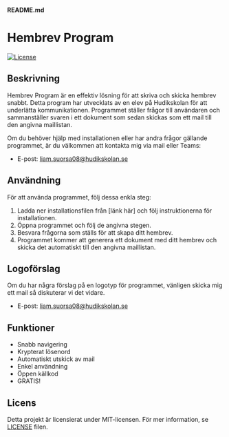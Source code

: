 **README.md**

# Hembrev Program

[![License](https://img.shields.io/badge/license-MIT-blue.svg)](LICENSE)

## Beskrivning

Hembrev Program är en effektiv lösning för att skriva och skicka hembrev snabbt. Detta program har utvecklats av en elev på Hudikskolan för att underlätta kommunikationen. Programmet ställer frågor till användaren och sammanställer svaren i ett dokument som sedan skickas som ett mail till den angivna maillistan.

Om du behöver hjälp med installationen eller har andra frågor gällande programmet, är du välkommen att kontakta mig via mail eller Teams:

- E-post: liam.suorsa08@hudikskolan.se

## Användning

För att använda programmet, följ dessa enkla steg:

1. Ladda ner installationsfilen från [länk här] och följ instruktionerna för installationen.
2. Öppna programmet och följ de angivna stegen.
3. Besvara frågorna som ställs för att skapa ditt hembrev.
4. Programmet kommer att generera ett dokument med ditt hembrev och skicka det automatiskt till den angivna maillistan.

## Logoförslag

Om du har några förslag på en logotyp för programmet, vänligen skicka mig ett mail så diskuterar vi det vidare.

- E-post: liam.suorsa08@hudikskolan.se

## Funktioner

- Snabb navigering
- Krypterat lösenord
- Automatiskt utskick av mail
- Enkel användning
- Öppen källkod
- GRATIS!

## Licens

Detta projekt är licensierat under MIT-licensen. För mer information, se [LICENSE](LICENSE) filen.
